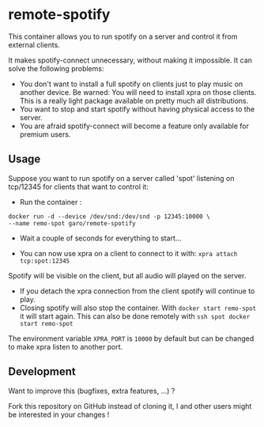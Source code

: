 # remote-spotify

This container allows you to run spotify on a server and control it from external clients.

It makes spotify-connect unnecessary, without making it impossible. It can solve the following problems:

* You don't want to install a full spotify on clients just to play music on another device. Be warned: You will need to install xpra on those clients. This is a really light package available on pretty much all distributions.
* You want to stop and start spotify without having physical access to the server.
* You are afraid spotify-connect will become a feature only available for premium users.

## Usage
Suppose you want to run spotify on a server called 'spot' listening on tcp/12345 for clients that want to control it:

* Run the container :

```
docker run -d --device /dev/snd:/dev/snd -p 12345:10000 \
--name remo-spot garo/remote-spotify
```

* Wait a couple of seconds for everything to start...

* You can now use xpra on a client to connect to it with: `xpra attach tcp:spot:12345`

Spotify will be visible on the client, but all audio will played on the server.
* If you detach the xpra connection from the client spotify will continue to play.
* Closing spotify will also stop the container. With `docker start remo-spot` it will start again. This can also be done remotely with `ssh spot docker start remo-spot`

The environment variable `XPRA_PORT` is `10000` by default but can be changed to make xpra listen to another port.

## Development
Want to improve this (bugfixes, extra features, ...) ?

Fork this repository on GitHub instead of cloning it,
I and other users might be interested in your changes !
